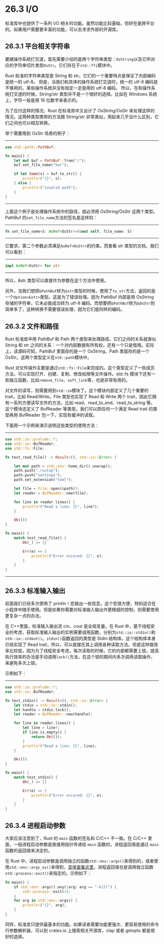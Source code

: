 # 26.3 I/O

标准库中也提供了一系列 I/O 相关的功能。虽然功能比较基础，但好在是跨平台的。如果用户需要更丰富的功能，可以去寻求外部的开源库。

## 26.3.1 平台相关字符串

要跟操作系统打交道，首先需要介绍的是两个字符串类型：`OsString`以及它所对应的字符串切片类型`OsStr`。它们存在于`std::ffi`模块中。

Rust 标准的字符串类型是 String 和 str。它们的一个重要特点是保证了内部编码是统一的 utf-8。
但是，当我们和具体的操作系统打交道时，统一的 utf-8 编码是不够用的，某些操作系统并没有规定一定是用的 utf-8 编码。
所以，在和操作系统打交道的时候，String/str 类型并不是一个很好的选择。比如在 Windows 系统上，字符一般是用 16 位数字来表示的。

为了应付这样的情况，Rust 在标准库中又设计了 OsString/OsStr 来处理这样的情况。这两种类型携带的方法跟 String/str 非常类似，用起来几乎没什么区别，它们之间也可以相互转换。

举个需要用到 OsStr 场景的例子：

---

```rust
use std::path::PathBuf;

fn main() {
    let mut buf = PathBuf::from("/");
    buf.set_file_name("bar");

    if let Some(s) = buf.to_str() {
        println!("{}", s);
    } else {
        println!("invalid path");
    }
}
```

---

上面这个例子是处理操作系统中的路径，就必须用 OsString/OsStr 这两个类型。PathBuf 的`set_file_name`方法的签名是这样的：

---

```rust
fn set_file_name<S: AsRef<OsStr>>(&mut self, file_name: S)
```

---

它要求，第二个参数必须满足`AsRef<OsStr>`的约束。而查看 str 类型的文档，我们可以看到：

---

```rust
impl AsRef<OsStr> for str
```

---

所以，&str 类型可以直接作为参数在这个方法中使用。

另外，当我们想把`&PathBuf`转为`&str`类型的时候，使用了`to_str`方法，返回的是一个`Option<&str>`类型。这是为了错误处理。因为 PathBuf 内部是用 OsString 存储的字符串，它未必能成功转为 utf-8 编码。而想要把`&PathBuf`转为`&OsStr`则简单多了，这种转换不需要错误处理，因为它们是同样的编码。

## 26.3.2 文件和路径

Rust 标准库中用 PathBuf 和 Path 两个类型来处理路径。它们之间的关系就类似 String 和 str 之间的关系：一个对内部数据有所有权，还有一个只是借用。实际上，读源码可知，PathBuf 里面存的是一个 OsString，Path 里面存的是一个 OsStr。这两个类型定义在`std::path`模块中。

Rust 对文件操作主要是通过`std::fs::File`来完成的。这个类型定义了一些成员方法，可以实现打开、创建、复制、修改权限等文件操作。std::fs 模块下还有一些独立函数，比如`remove_file`、`soft_link`等，也是非常有用的。

对文件的读写，则需要用到`std::io`模块了。这个模块内部定义了几个重要的 trait，比如 Read/Write。File 类型也实现了 Read 和 Write 两个 trait，因此它拥有一系列方便读写文件的方法，比如 read、read\_to\_end、read\_to\_string 等。这个模块还定义了 BufReader 等类型。我们可以把任何一个满足 Read trait 的类型再用 BufReader 包一下，实现有缓冲的读取。

下面用一个示例来演示说明这些类型的使用方法：

---

```rust
use std::io::prelude::*;
use std::io::BufReader;
use std::fs::File;

fn test_read_file() -> Result<(), std::io::Error> {

    let mut path = std::env::home_dir().unwrap();
    path.push(".rustup");
    path.push("settings");
    path.set_extension("toml");

    let file = File::open(&path)?;
    let reader = BufReader::new(file);

    for line in reader.lines() {
        println!("Read a line: {}", line?);
    }

    Ok(())
}

fn main() {
    match test_read_file() {
        Ok(_) => {}

        Err(e) => {
            println!("Error occured: {}", e);
        }
    }
}
```

---

## 26.3.3 标准输入输出

前面我们已经多次使用了 println！宏输出一些信息。这个宏很方便，特别适合在小程序中随手使用。但是如果你需要对标准输入输出作更精细的控制，则需要使用更复杂一点的办法。

在 C++里面，标准输入输出流 cin、cout 是全局变量。在 Rust 中，基于线程安全的考虑，获取标准输入输出的实例需要调用函数，分别为`std::io::stdin()`和`std::io::stdout()`。`stdin()`函数返回的类型是 Stdin 结构体。这个结构体本身已经实现了 Read trait，所以，可以直接在其上调用各种读取方法。但是这样做效率比较低，因为为了线程安全考虑，每次读取的时候，它的内部都需要上锁。提高执行效率的办法是手动调用`lock()`方法，在这个锁的期间内多次调用读取操作，来避免多次上锁。

示例如下：

---

```rust
use std::io::prelude::*;
use std::io::BufReader;

fn test_stdin() -> Result<(), std::io::Error> {
    let stdin = std::io::stdin();
    let handle = stdin.lock();
    let reader = BufReader::new(handle);

    for line in reader.lines() {
        let line = line?;
        if line.is_empty() {
            return Ok(());
        }
        println!("Read a line: {}", line);
    }

    Ok(())
}

fn main() {
    match test_stdin() {
        Ok(_) => {}

        Err(e) => {
            println!("Error occured: {}", e);
        }
    }
}
```

## 26.3.4 进程启动参数

大家应该注意到了，Rust 的 `main` 函数的签名和 C/C++ 不一致。在 C/C++ 里面，一般进程启动参数是直接用指针传递给 `main` 函数的，进程返回值是通过 `main` 函数的返回值来决定的。

在 Rust 中，进程启动参数是调用独立的函数`std::env::args()`来得到的，或者使用`std::env::args_os()`来得到，[具体查看这里](https://doc.rust-lang.org/book/ch12-01-accepting-command-line-arguments.html#the-args-function-and-invalid-unicode)，进程返回值也是调用独立函数`std::process::exit()`来指定的。示例如下：

```rust
fn main() {
    if std::env::args().any(|arg| arg == "-kill") {
        std::process::exit(1);
    }
    for arg in std::env::args() {
        println!("{}", arg);
    }
}
```

同样，标准库只提供最基本的功能。如果读者需要功能更强大、更容易使用的命令行参数解析器，可以到 crates.io 上搜索相关开源库，clap 或者 getopts 都是很好的选择。
